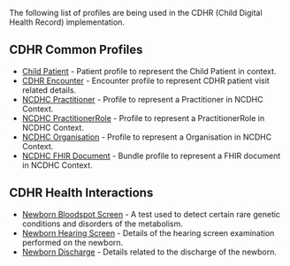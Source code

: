 <!-- profiles-cdhr.md {% comment %}

{% endcomment %} -->
The following list of profiles are being used in the CDHR (Child Digital Health Record) implementation. 

## CDHR Common Profiles
* [Child Patient](StructureDefinition-ncdhc-patient-child.html) - Patient profile to represent the Child Patient in context.
* [CDHR Encounter](StructureDefinition-ncdhc-encounter-cdhr.html) - Encounter profile to represent CDHR patient visit related details.
* [NCDHC Practitioner](StructureDefinition-ncdhc-practitioner.html) - Profile to represent a Practitioner in NCDHC Context.
* [NCDHC PractitionerRole](StructureDefinition-ncdhc-practitioner-role.html) - Profile to represent a PractitionerRole in NCDHC Context.
* [NCDHC Organisation](StructureDefinition-ncdhc-organisation.html) - Profile to represent a Organisation in NCDHC Context.
* [NCDHC FHIR Document](StructureDefinition-ncdhc-bundle-document.html) - Bundle profile to represent a FHIR document in NCDHC Context.


## CDHR Health Interactions
* [Newborn Bloodspot Screen](StructureDefinition-ncdhc-bundle-newborn-bloodspot-screen-document.html) - A test used to detect certain rare genetic conditions and disorders of the metabolism.
* [Newborn Hearing Screen](StructureDefinition-ncdhc-bundle-newborn-hearing-screen-document.html) - Details of the hearing screen examination performed on the newborn.
* [Newborn Discharge](StructureDefinition-ncdhc-bundle-newborn-discharge-document.html) - Details related to the discharge of the newborn.


